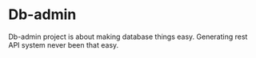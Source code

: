 # Db-admin
Db-admin project is about making database things easy. Generating rest API system never been that easy.

